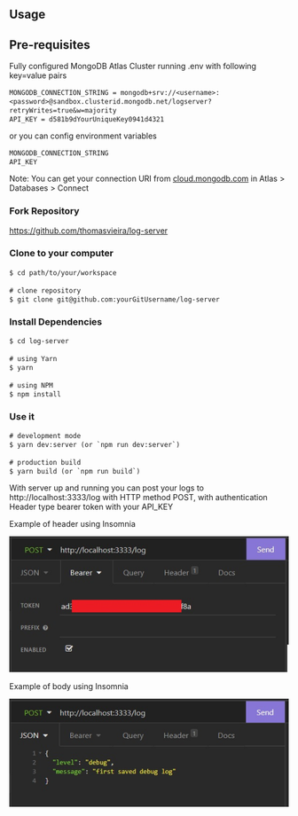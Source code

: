 ## Usage

## Pre-requisites
Fully configured MongoDB Atlas Cluster running
.env with following key=value pairs
```
MONGODB_CONNECTION_STRING = mongodb+srv://<username>:<password>@sandbox.clusterid.mongodb.net/logserver?retryWrites=true&w=majority
API_KEY = d581b9dYourUniqueKey0941d4321
```
or you can config environment variables
```
MONGODB_CONNECTION_STRING
API_KEY
```
Note: You can get your connection URI from [cloud.mongodb.com](https://cloud.mongodb.com/) in Atlas > Databases > Connect

### Fork Repository

https://github.com/thomasvieira/log-server

### Clone to your computer

```
$ cd path/to/your/workspace

# clone repository
$ git clone git@github.com:yourGitUsername/log-server
```

### Install Dependencies

```
$ cd log-server

# using Yarn
$ yarn

# using NPM
$ npm install
```

### Use it

```
# development mode
$ yarn dev:server (or `npm run dev:server`)

# production build
$ yarn build (or `npm run build`)
```

With server up and running you can post your logs to http://localhost:3333/log with HTTP method POST, with authentication Header type bearer token with your API_KEY

Example of header using Insomnia

![Header Example Insomnia](https://github.com/thomasvieira/log-server/blob/main/assets/authenticationHeader.jpg)

Example of body using Insomnia

![Body Example Insomnia](https://github.com/thomasvieira/log-server/blob/main/assets/BodySample.jpg)
